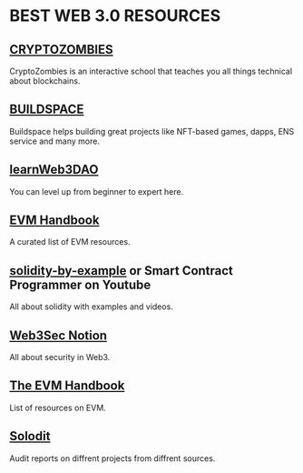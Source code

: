 # BEST WEB 3.0 RESOURCES

## [CRYPTOZOMBIES](https://cryptozombies.io/en/course) 
CryptoZombies is an interactive school that teaches you all things technical about blockchains.

## [BUILDSPACE](https://buildspace.so/)
Buildspace helps building great projects like NFT-based games, dapps, ENS service and many more. 

## [learnWeb3DAO](https://learnweb3.io/)
You can level up from beginner to expert here.

## [EVM Handbook](https://noxx3xxon.notion.site/noxx3xxon/The-EVM-Handbook-bb38e175cc404111a391907c4975426d)
A curated list of EVM resources. 

## [solidity-by-example](https://solidity-by-example.org/) or  Smart Contract Programmer on Youtube
All about solidity with examples and videos.

## [Web3Sec Notion](https://web3sec.notion.site/web3sec/Web3-Security-ddaa8bf9a985494dbaf70d698345b899)
All about security in Web3.

## [The EVM Handbook](https://noxx3xxon.notion.site/noxx3xxon/The-EVM-Handbook-bb38e175cc404111a391907c4975426d)
List of resources on EVM.

## [Solodit](https://solodit.xyz/)
Audit reports on diffrent projects from diffrent sources.
